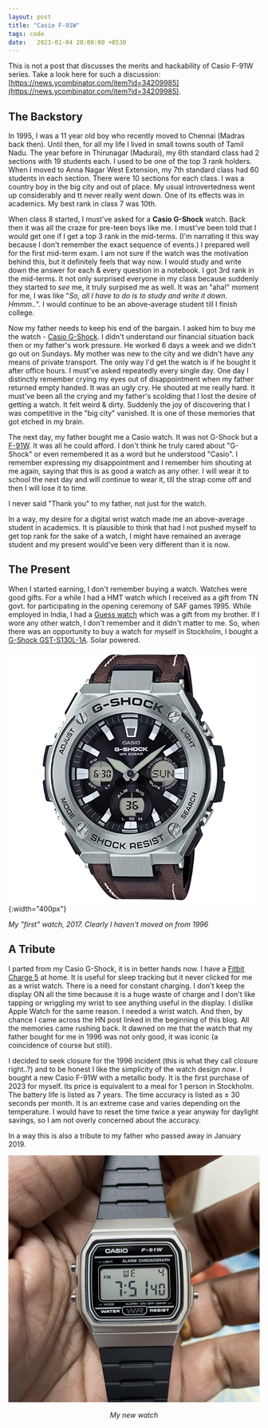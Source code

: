 ```yaml
---
layout: post
title: "Casio F-91W"
tags: code
date:   2023-01-04 20:00:00 +0530
---
```

This is not a post that discusses the merits and hackability of Casio F-91W series. Take a look here for such a discussion: [https://news.ycombinator.com/item?id=34209985](https://news.ycombinator.com/item?id=34209985).

## The Backstory
In 1995, I was a 11 year old boy who recently moved to Chennai (Madras back then). Until then, for all my life I lived in small towns south of Tamil Nadu.  The year before in Thirunagar (Madurai), my 6th standard class had 2 sections with 19 students each. I used to be one of the top 3 rank holders. When I moved to Anna Nagar West Extension, my 7th standard class had 60 students in each section. There were 10 sections for each class. I was a country boy in the big city and out of place. My usual introvertedness went up considerably and tt never really went down. One of its effects was in academics. My best rank in class 7 was 10th.

When class 8 started, I must've asked for a **Casio G-Shock** watch. Back then it was all the craze for pre-teen boys like me. I must've been told that I would get one if I get a top 3 rank in the mid-terms. (I'm narrating it this way because I don't remember the exact sequence of events.) I prepared well for the first mid-term exam. I am not sure if the watch was the motivation behind this, but it definitely feels that way now. I would study and write down the answer for each & every question in a notebook. I got 3rd rank in the mid-terms. It not only surprised everyone in my class because suddenly they started to *see* me, it truly surpised me as well. It was an "aha!" moment for me, I was like "*So, all I have to do is to study and write it down. Hmmm..*". I would continue to be an above-average student till I finish college.

Now my father needs to keep his end of the bargain. I asked him to buy me the watch - [Casio G-Shock](https://gshock.casio.com/). I didn't understand our financial situation back then or my father's work pressure. He worked 6 days a week and we didn't go out on Sundays. My mother was new to the city and we didn't have any means of private transport. The only way I'd get the watch is if he bought it after office hours. I must've asked repeatedly every single day. One day I distinctly remember crying my eyes out of disappointment when my father returned empty handed. It was an ugly cry. He shouted at me really hard. It must've been all the crying and my father's scolding that I lost the desire of getting a watch. It felt weird & dirty. Suddenly the joy of discovering that I was competitive in the "big city" vanished. It is one of those memories that got etched in my brain.

The next day, my father bought me a Casio watch. It was not G-Shock but a [F-91W](https://en.wikipedia.org/wiki/Casio_F-91W). It was all he could afford. I don't think he truly cared about "G-Shock" or even remembered it as a word but he understood "Casio". I remember expressing my disappointment and I remember him shouting at me again, saying that this is as good a watch as any other. I will wear it to school the next day and will continue to wear it, till the strap come off and then I will lose it to time.

I never said "Thank you" to my father, not just for the watch.

In a way, my desire for a digital wrist watch made me an above-average student in academics. It is plausible to think that had I not pushed myself to get top rank for the sake of a watch, I might have remained an average student and my present would've been very different than it is now.

## The Present
When I started earning, I don't remember buying a watch. Watches were good gifts. For a while I had a HMT watch which I received as a gift from TN govt. for participating in the opening ceremony of SAF games 1995. While employed in India, I had a [Guess watch](https://shop.guesswatches.com/) which was a gift from my brother. If I wore any other watch, I don't remember and it didn't matter to me. So, when there was an opportunity to buy a watch for myself in Stockholm, I bought a [G-Shock GST-S130L-1A](https://shockbase.org/watches/watch_dyn.php?model=GST-S130L-1A&subseries=GST-S130&series=130). Solar powered.

![Casio G-Shock](/assets/img/9.jpg){:width="400px"}
<p><i>My "first" watch, 2017. Clearly I haven't moved on from 1996</i></p>

## A Tribute
I parted from my Casio G-Shock, it is in better hands now. I have a [Fitbit Charge 5](https://www.fitbit.com/global/us/products/trackers/charge5) at home. It is useful for sleep tracking but it never clicked for me as a wrist watch. There is a need for constant charging. I don't keep the display ON all the time because it is a huge waste of charge and I don't like tapping or wriggling my wrist to see anything useful in the display. I dislike Apple Watch for the same reason. I needed a wrist watch. And then, by chance I came across the HN post linked in the beginning of this blog. All the memories came rushing back. It dawned on me that the watch that my father bought for me in 1996 was not only good, it was iconic (a coincidence of course but still).

I decided to seek closure for the 1996 incident (this is what they call closure right..?) and to be honest I like the simplicity of the watch design *now*. I bought a new Casio F-91W with a metallic body. It is the first purchase of 2023 for myself. Its price is equivalent to a meal for 1 person in Stockholm. The battery life is listed as 7 years. The time accuracy is listed as ± 30 seconds per month. It is an extreme case and varies depending on the temperature. I would have to reset the time twice a year anyway for daylight savings, so I am not overly concerned about the accuracy. 

In a way this is also a tribute to my father who passed away in January 2019.

![Casio F-91W](/assets/img/8.jpg)
<p align="center"><i>My new watch</i></p>